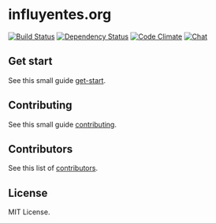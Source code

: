 # influyentes.org

[![Build Status][1]][2] [![Dependency Status][3]][4] [![Code Climate][5]][6] [![Chat][7]][8]

## Get start

See this small guide [get-start].

## Contributing

See this small guide [contributing].

## Contributors

See this list of [contributors].

## License

MIT License.

[1]: https://api.travis-ci.org/influyentes/influyentes.svg?branch=master
[2]: https://travis-ci.org/influyentes/influyentes

[3]: https://img.shields.io/gemnasium/influyentes/influyentes.svg
[4]: https://gemnasium.com/influyentes/influyentes

[5]: https://codeclimate.com/github/influyentes/influyentes/badges/gpa.svg
[6]: https://codeclimate.com/github/influyentes/influyentes

[7]: https://badges.gitter.im/JoinChat.svg
[8]: https://gitter.im/influyentes/influyentes

[8]: https://gitter.im/influyentes/influyentes

[contributing]: https://github.com/thoughtbot/laptop#what-it-sets-up
[contributors]: https://github.com/influyentes/influyentes/blob/master/CONTRIBUTING.md
[get-start]:    https://github.com/influyentes/influyentes/blob/master/CONTRIBUTING.md
